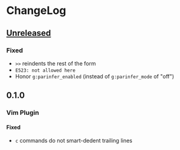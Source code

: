 # ChangeLog
## [Unreleased]
### Fixed
- `>>` reindents the rest of the form
- `E523: not allowed here`
- Honor `g:parinfer_enabled` (instead of `g:parinfer_mode` of "off")

## 0.1.0
### Vim Plugin
#### Fixed
- `c` commands do not smart-dedent trailing lines

[Unreleased]: https://github.com/eraserhd/parinfer-rust/compare/v0.1.0...HEAD
